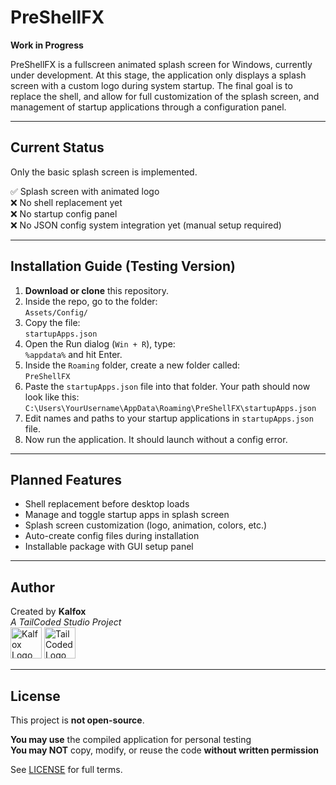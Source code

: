 # PreShellFX

**Work in Progress**

PreShellFX is a fullscreen animated splash screen for Windows, currently under development. At this stage, the application only displays a splash screen with a custom logo during system startup. The final goal is to replace the shell, and allow for full customization of the splash screen, and management of startup applications through a configuration panel.

---

## Current Status

Only the basic splash screen is implemented.

✅ Splash screen with animated logo  
❌ No shell replacement yet  
❌ No startup config panel  
❌ No JSON config system integration yet (manual setup required)

---

## Installation Guide (Testing Version)

1. **Download or clone** this repository.
2. Inside the repo, go to the folder:  
   `Assets/Config/`
3. Copy the file:  
   `startupApps.json`
4. Open the Run dialog (`Win + R`), type:  
   `%appdata%` and hit Enter.
5. Inside the `Roaming` folder, create a new folder called:  
   `PreShellFX`
6. Paste the `startupApps.json` file into that folder.
   Your path should now look like this:  
   `C:\Users\YourUsername\AppData\Roaming\PreShellFX\startupApps.json`
7. Edit names and paths to your startup applications in `startupApps.json` file.
8. Now run the application. It should launch without a config error.

---

## Planned Features

- Shell replacement before desktop loads
- Manage and toggle startup apps in splash screen
- Splash screen customization (logo, animation, colors, etc.)
- Auto-create config files during installation
- Installable package with GUI setup panel

---

## Author
Created by **Kalfox**  
*A TailCoded Studio Project*  
<img src="https://storage.googleapis.com/kalfoximg/logos/kalfox-logo.png" alt="Kalfox Logo" width="50" />
<img src="https://storage.googleapis.com/kalfoximg/logos/tailcoded-logo.png" alt="TailCoded Logo" width="50" />

---

## License

This project is **not open-source**.

**You may use** the compiled application for personal testing  
**You may NOT** copy, modify, or reuse the code **without written permission**

See [LICENSE](LICENSE) for full terms.